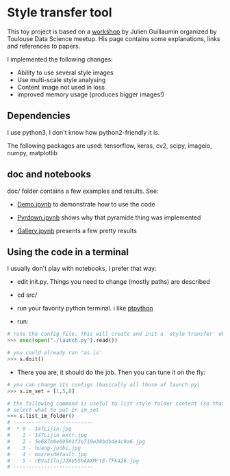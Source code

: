 # Style transfer tool

This toy project is based on a [workshop](https://github.com/JGuillaumin/style-transfer-workshop) by Julien Guillaumin organized by Toulouse Data Science meetup. His page contains some explanations, links and references to papers.

I implemented the following changes:
- Ability to use several style images
- Use multi-scale style analysing
- Content image not used in loss
- improved memory usage (produces bigger images!)

## Dependencies

I use python3, I don't know how python2-friendly it is.

The following packages are used: tensorflow, keras, cv2, scipy, imageio, numpy, matplotlib

## doc and notebooks

doc/ folder contains a few examples and results. See:

- [Demo.jpynb](doc/Demo.jpynb) to demonstrate how to use the code

- [Pyrdown.jpynb](doc/Pyrdown.jpynd) shows why that pyramide thing was implemented

- [Gallery.jpynb](doc/Gallery.jpynb) presents a few pretty results


## Using the code in a terminal

I usually don't play with notebooks, I prefer that way:

- edit init.py. Things you need to change (mostly paths) are described

- cd src/

- run your favority python terminal. i like [ptpython](https://github.com/jonathanslenders/ptpython)

- run:

```python
# runs the config file. This will create and init a 'style transfer' object called s
>>> exec(open("./launch.py").read())

# you could already run 'as is'
>>> s.doit()
```
- There you are, it should do the job. Then you can tune it on the fly:

```python
# you can change its configs (basically all those of launch.py)
>>> s.im_set = [1,5,8]

# the following command is useful to list style folder content (so that you can
# select what to put in im_set
>>> s.list_im_folder()
# --------------------------
#  * 0 - 147Lijin.jpg
#    1 - 147Lijin_extr.jpg
#    2 - 5e687b9e69501f3e719e38bdbde4c9a6.jpg
#    3 - huang-junbi.jpg
#    4 - maxresdefault.jpg
#    5 - rBVaI1lnjJ2AVb5hAAXMrtE-TFk426.jpg
# --------------------------
```


